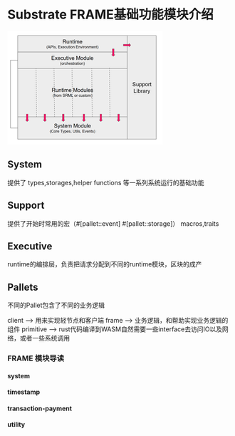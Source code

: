 # Substrate FRAME基础功能模块介绍
![frame](../images/frame/frame.png)  

## System
提供了 types,storages,helper functions 等一系列系统运行的基础功能

## Support
提供了开始时常用的宏（#[pallet::event] #[pallet::storage]） macros,traits  

## Executive
runtime的编排层，负责把请求分配到不同的runtime模块，区块的成产

## Pallets
不同的Pallet包含了不同的业务逻辑


client --> 用来实现轻节点和客户端
frame --> 业务逻辑，和帮助实现业务逻辑的组件
primitive --> rust代码编译到WASM自然需要一些interface去访问IO以及网络，或者一些系统调用



### FRAME 模块导读
#### system
#### timestamp
#### transaction-payment
#### utility
